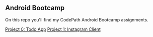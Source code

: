 Android Bootcamp
----------------

On this repo you'll find my CodePath Android Bootcamp assignments.

[Project 0: Todo App](SimpleTodo/README.md)
[Project 1: Instagram Client](InstagramClient/README.md)
